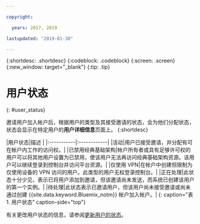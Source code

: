 ```yaml
---

copyright:

  years: 2017, 2019

lastupdated: "2019-01-30"

---
```


{:shortdesc: .shortdesc}
{:codeblock: .codeblock}
{:screen: .screen}
{:new_window: target="_blank"}
{:tip: .tip}


# 用户状态
{: #user_status}

邀请用户加入帐户后，根据用户的类型及其接受邀请的状态，会为他们分配状态，状态会显示在特定用户的**用户详细信息**页面上。
{:shortdesc}

|用户状态|描述
|
|:-----------|:------------|
|活动|用户已接受邀请，并分配有可在帐户内工作的访问权。| 
|已禁用经典基础架构|帐户所有者或具有足够许可权的用户可以将其他用户设置为已禁用，使该用户无法再访问经典基础架构资源。该用户可以继续登录到控制台并访问平台资源。|
|仅使用 VPN|在帐户中创建但限制为仅使用设备的 VPN 访问的用户。此类型的用户无权登录控制台。| 
|正在处理|此状态十分少见，表示已将用户添加到邀请，但该邀请尚未发送，而系统已创建该用户的第一个实例。|
|待处理|此状态表示已邀请用户，但该用户尚未接受邀请或尚未通过创建 {{site.data.keyword.Bluemix_notm}} 帐户加入帐户。|
{: caption="表 1. 用户状态" caption-side="top"} 

有关更改用户状态的信息，请参阅[更新用户的状态](/docs/iam?topic=iam-status#status)。

